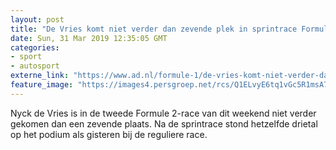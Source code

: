 ```yaml
---
layout: post
title: "De Vries komt niet verder dan zevende plek in sprintrace Formule 2"
date: Sun, 31 Mar 2019 12:35:05 GMT
categories: 
- sport 
- autosport 
externe_link: "https://www.ad.nl/formule-1/de-vries-komt-niet-verder-dan-zevende-plek-in-sprintrace-formule-2~a8a1b179/"
feature_image: "https://images4.persgroep.net/rcs/Q1ELvyE6tq1vGc5R1msA7OjSNiA/diocontent/144423956/_fitwidth/400/?appId=21791a8992982cd8da851550a453bd7f&quality=0.7"
---
```


Nyck de Vries is in de tweede Formule 2-race van dit weekend niet verder gekomen dan een zevende plaats. Na de sprintrace stond hetzelfde drietal op het podium als gisteren bij de reguliere race.
